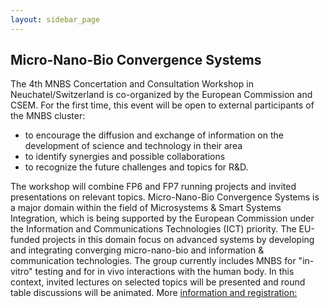 ```yaml
---
layout: sidebar_page
---
```


## Micro-Nano-Bio Convergence Systems

The 4th MNBS Concertation and Consultation Workshop in Neuchatel/Switzerland is co-organized by the European Commission and CSEM. For the first time, this event will be open to external participants of the MNBS cluster:
<!--break-->
* to encourage the diffusion and exchange of information on the development of science and technology in their area  
* to identify synergies and possible collaborations  
* to recognize the future challenges and topics for R&D.  

The workshop will combine FP6 and FP7 running projects and invited presentations on relevant topics. Micro-Nano-Bio Convergence Systems is a major domain within the field of Microsystems & Smart Systems Integration, which is being supported by the European Commission under the Information and Communications Technologies (ICT) priority. The EU-funded projects in this domain focus on advanced systems by developing and integrating converging micro-nano-bio and information & communication technologies. The group currently includes MNBS for "in-vitro" testing and for in vivo interactions with the human body. In this context, invited lectures on selected topics will be presented and round table discussions will be animated.
More [information and registration:](http://cordis.europa.eu/fp7/ict/micro-nanosystems/events-20100215-16-4thmnbs_en.html.)